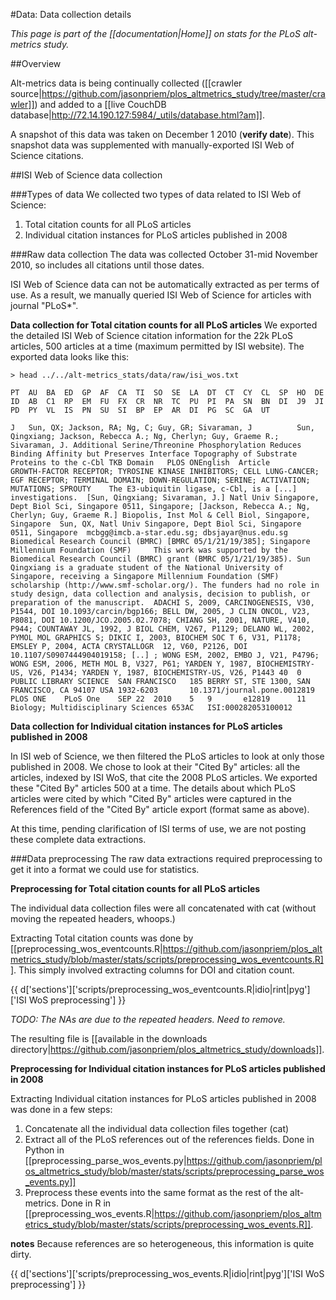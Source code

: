 #Data:  Data collection details

*This page is part of the [[documentation|Home]] on stats for the PLoS alt-metrics study.*

##Overview

Alt-metrics data is being continually collected ([[crawler source|https://github.com/jasonpriem/plos_altmetrics_study/tree/master/crawler]]) and added to a [[live CouchDB database|http://72.14.190.127:5984/_utils/database.html?am]].  

A snapshot of this data was taken on December 1 2010 (**verify date**).  This snapshot data was supplemented with manually-exported ISI Web of Science citations. 

##ISI Web of Science data collection

###Types of data
We collected two types of data related to ISI Web of Science:

1.  Total citation counts for all PLoS articles 
2.  Individual citation instances for PLoS articles published in 2008

###Raw data collection
The data was collected October 31-mid November 2010, so includes all citations until those dates.

ISI Web of Science data can not be automatically extracted as per terms of use.  As a result, we manually queried ISI Web of Science for articles with journal "PLoS*".

**Data collection for Total citation counts for all PLoS articles**
We exported the detailed ISI Web of Science citation information for the 22k PLoS articles, 500 articles at a time (maximum permitted by ISI website).  The exported data looks like this:

    > head ../../alt-metrics_stats/data/raw/isi_wos.txt 

    PT	AU	BA	ED	GP	AF	CA	TI	SO	SE	LA	DT	CT	CY	CL	SP	HO	DE	ID	AB	C1	RP	EM	FU	FX	CR	NR	TC	PU	PI	PA	SN	BN	DI	J9	JI	PD	PY	VL	IS	PN	SU	SI	BP	EP	AR	DI	PG	SC	GA	UT

    J	Sun, QX; Jackson, RA; Ng, C; Guy, GR; Sivaraman, J			Sun, Qingxiang; Jackson, Rebecca A.; Ng, Cherlyn; Guy, Graeme R.; Sivaraman, J.	Additional Serine/Threonine Phosphorylation Reduces Binding Affinity but Preserves Interface Topography of Substrate Proteins to the c-Cbl TKB Domain	PLOS ONEnglish	Article							GROWTH-FACTOR RECEPTOR; TYROSINE KINASE INHIBITORS; CELL LUNG-CANCER; EGF RECEPTOR; TERMINAL DOMAIN; DOWN-REGULATION; SERINE; ACTIVATION; MUTATIONS; SPROUTY	The E3-ubiquitin ligase, c-Cbl, is a [...] investigations.	[Sun, Qingxiang; Sivaraman, J.] Natl Univ Singapore, Dept Biol Sci, Singapore 0511, Singapore; [Jackson, Rebecca A.; Ng, Cherlyn; Guy, Graeme R.] Biopolis, Inst Mol & Cell Biol, Singapore, Singapore	Sun, QX, Natl Univ Singapore, Dept Biol Sci, Singapore 0511, Singapore	mcbgg@imcb.a-star.edu.sg; dbsjayar@nus.edu.sg	Biomedical Research Council (BMRC) [BMRC 05/1/21/19/385]; Singapore Millennium Foundation (SMF) 	This work was supported by the Biomedical Research Council (BMRC) grant (BMRC 05/1/21/19/385). Sun Qingxiang is a graduate student of the National University of Singapore, receiving a Singapore Millennium Foundation (SMF) scholarship (http://www.smf-scholar.org/). The funders had no role in study design, data collection and analysis, decision to publish, or preparation of the manuscript.	ADACHI S, 2009, CARCINOGENESIS, V30, P1544, DOI 10.1093/carcin/bgp166; BELL DW, 2005, J CLIN ONCOL, V23, P8081, DOI 10.1200/JCO.2005.02.7078; CHIANG SH, 2001, NATURE, V410, P944; COUNTAWAY JL, 1992, J BIOL CHEM, V267, P1129; DELANO WL, 2002, PYMOL MOL GRAPHICS S; DIKIC I, 2003, BIOCHEM SOC T 6, V31, P1178; EMSLEY P, 2004, ACTA CRYSTALLOGR  12, V60, P2126, DOI 10.1107/S0907444904019158; [..] ; WONG ESM, 2002, EMBO J, V21, P4796; WONG ESM, 2006, METH MOL B, V327, P61; YARDEN Y, 1987, BIOCHEMISTRY-US, V26, P1434; YARDEN Y, 1987, BIOCHEMISTRY-US, V26, P1443	40	0	PUBLIC LIBRARY SCIENCE	SAN FRANCISCO	185 BERRY ST, STE 1300, SAN FRANCISCO, CA 94107 USA	1932-6203		10.1371/journal.pone.0012819	PLOS ONE	PLoS One	SEP 22	2010	5	9		e12819		11	Biology; Multidisciplinary Sciences	653AC	ISI:000282053100012

**Data collection for Individual citation instances for PLoS articles published in 2008**

In ISI web of Science, we then filtered the PLoS articles to look at only those published in 2008.  We chose to look at their "Cited By" articles:  all the articles, indexed by ISI WoS, that cite the 2008 PLoS articles.  We exported these "Cited By" articles 500 at a time.  The details about which PLoS articles were cited by which "Cited By" articles were captured in the References field of the "Cited By" article export (format same as above).

At this time, pending clarification of ISI terms of use, we are not posting these complete data extractions.

###Data preprocessing
The raw data extractions required preprocessing to get it into a format we could use for statistics.

**Preprocessing for Total citation counts for all PLoS articles**

The individual data collection files were all concatenated with cat (without moving the repeated headers, whoops.)

Extracting Total citation counts was done by [[preprocessing_wos_eventcounts.R|https://github.com/jasonpriem/plos_altmetrics_study/blob/master/stats/scripts/preprocessing_wos_eventcounts.R]].  This simply involved extracting columns for DOI and citation count. 

{{ d['sections']['scripts/preprocessing_wos_eventcounts.R|idio|rint|pyg']['ISI WoS preprocessing'] }}

*TODO:  The NAs are due to the repeated headers.  Need to remove.*

The resulting file is [[available in the downloads directory|https://github.com/jasonpriem/plos_altmetrics_study/downloads]].

**Preprocessing for Individual citation instances for PLoS articles published in 2008**

Extracting Individual citation instances for PLoS articles published in 2008 was done in a few steps:

1.  Concatenate all the individual data collection files together (cat)
2.  Extract all of the PLoS references out of the references fields.  Done in Python in [[preprocessing_parse_wos_events.py|https://github.com/jasonpriem/plos_altmetrics_study/blob/master/stats/scripts/preprocessing_parse_wos_events.py]]
3.  Preprocess these events into the same format as the rest of the alt-metrics.  Done in R in [[preprocessing_wos_events.R|https://github.com/jasonpriem/plos_altmetrics_study/blob/master/stats/scripts/preprocessing_wos_events.R]].  

**notes**
Because references are so heterogeneous, this information is quite dirty.

{{ d['sections']['scripts/preprocessing_wos_events.R|idio|rint|pyg']['ISI WoS preprocessing'] }}

